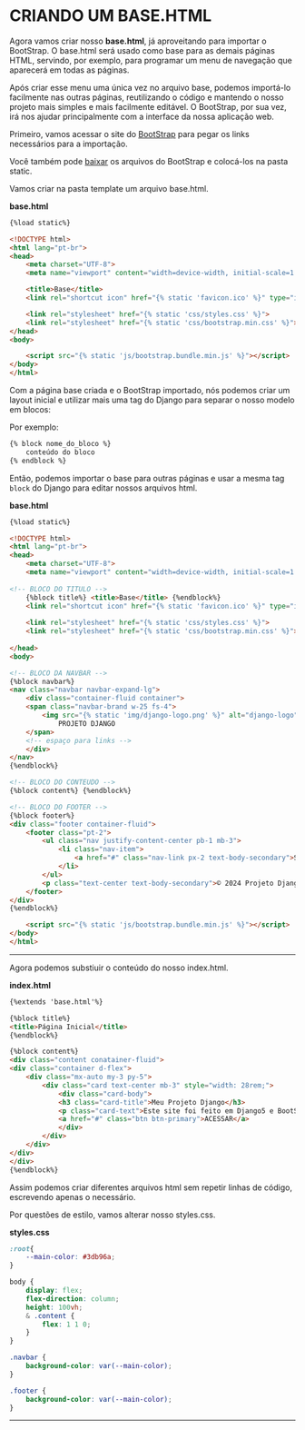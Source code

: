 # CRIANDO UM BASE.HTML
Agora vamos criar nosso **base.html**, já aproveitando para importar o BootStrap. O base.html será usado como base para as demais páginas HTML, servindo, por exemplo, para programar um menu de navegação que aparecerá em todas as páginas. 

Após criar esse menu uma única vez no arquivo base, podemos importá-lo facilmente nas outras páginas, reutilizando o código e mantendo o nosso projeto mais simples e mais facilmente editável. O BootStrap, por sua vez, irá nos ajudar principalmente com a interface da nossa aplicação web.

Primeiro, vamos acessar o site do [BootStrap](https://getbootstrap.com/docs/5.3/getting-started/introduction/) para pegar os links necessários para a importação.

Você também pode [baixar](https://getbootstrap.com/docs/5.3/getting-started/download/) os arquivos do BootStrap e colocá-los na pasta static. 


Vamos criar na pasta template um arquivo base.html.

**base.html**
<!-- {% raw %} -->
```html
{%load static%}

<!DOCTYPE html>
<html lang="pt-br">
<head>
    <meta charset="UTF-8">
    <meta name="viewport" content="width=device-width, initial-scale=1.0">

    <title>Base</title>
    <link rel="shortcut icon" href="{% static 'favicon.ico' %}" type="image/x-icon">

    <link rel="stylesheet" href="{% static 'css/styles.css' %}">
    <link rel="stylesheet" href="{% static 'css/bootstrap.min.css' %}">
</head>
<body>

    <script src="{% static 'js/bootstrap.bundle.min.js' %}"></script>
</body>
</html>
```
<!-- {% endraw %} -->

Com a página base criada e o BootStrap importado, nós podemos criar um layout inicial e utilizar mais uma tag do Django para separar o nosso modelo em blocos:

Por exemplo:
<!-- {% raw %} -->
```html
{% block nome_do_bloco %}
	conteúdo do bloco
{% endblock %}
```
<!-- {% endraw %} -->

Então, podemos importar o base para outras páginas e usar a mesma tag `block` do Django para editar nossos arquivos html. 

**base.html**
<!-- {% raw %} -->
```html
{%load static%}

<!DOCTYPE html>
<html lang="pt-br">
<head>
    <meta charset="UTF-8">
    <meta name="viewport" content="width=device-width, initial-scale=1.0">
    
<!-- BLOCO DO TITULO -->
    {%block title%} <title>Base</title> {%endblock%}
    <link rel="shortcut icon" href="{% static 'favicon.ico' %}" type="image/x-icon">
    
    <link rel="stylesheet" href="{% static 'css/styles.css' %}">
    <link rel="stylesheet" href="{% static 'css/bootstrap.min.css' %}">
    
</head>
<body>

<!-- BLOCO DA NAVBAR -->
{%block navbar%}
<nav class="navbar navbar-expand-lg">
    <div class="container-fluid container">
    <span class="navbar-brand w-25 fs-4">
        <img src="{% static 'img/django-logo.png' %}" alt="django-logo" style="width: 10%;">
            PROJETO DJANGO
    </span>
    <!-- espaço para links -->
    </div>
</nav>
{%endblock%}

<!-- BLOCO DO CONTEUDO -->
{%block content%} {%endblock%}

<!-- BLOCO DO FOOTER -->
{%block footer%}
<div class="footer container-fluid">
    <footer class="pt-2">
        <ul class="nav justify-content-center pb-1 mb-3">
            <li class="nav-item">
                <a href="#" class="nav-link px-2 text-body-secondary">Sobre</a>
            </li>
        </ul>
        <p class="text-center text-body-secondary">© 2024 Projeto Django</p>
    </footer>
</div>
{%endblock%}

    <script src="{% static 'js/bootstrap.bundle.min.js' %}"></script>
</body>
</html>
```
<!-- {% endraw %} -->

---
Agora podemos substiuir o conteúdo do nosso index.html.

**index.html**
<!-- {% raw %} -->
```html
{%extends 'base.html'%}

{%block title%}
<title>Página Inicial</title>
{%endblock%}

{%block content%}
<div class="content conatainer-fluid">
<div class="container d-flex">
    <div class="mx-auto my-3 py-5">
        <div class="card text-center mb-3" style="width: 28rem;">
            <div class="card-body">
            <h3 class="card-title">Meu Projeto Django</h3>
            <p class="card-text">Este site foi feito em Django5 e BootStrap.</p>
            <a href="#" class="btn btn-primary">ACESSAR</a>
            </div>
        </div>
    </div>
</div>
</div>
{%endblock%}
```
<!-- {% endraw %} -->

Assim podemos criar diferentes arquivos html sem repetir linhas de código, escrevendo apenas o necessário.

Por questões de estilo, vamos alterar nosso styles.css.

**styles.css**
```css
:root{
    --main-color: #3db96a;
}

body {
    display: flex;
    flex-direction: column;
    height: 100vh;
    & .content {
        flex: 1 1 0;
    } 
}

.navbar {
    background-color: var(--main-color);
}

.footer {
    background-color: var(--main-color);
}
```

---